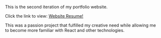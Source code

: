 This is the second iteration of my portfolio website. 

Click the link to view: [Website Resume! ](https://imran1503.github.io/Resume/)

This was a passion project that fulfilled my creative need while allowing me to become more familiar with React and other technologies.

 
